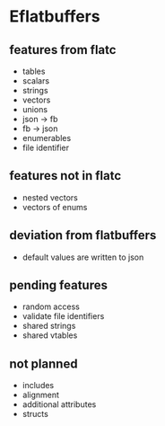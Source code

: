 # Eflatbuffers

## features from flatc

* tables
* scalars
* strings
* vectors
* unions
* json -> fb
* fb   -> json
* enumerables
* file identifier

## features not in flatc

* nested vectors
* vectors of enums

## deviation from flatbuffers

* default values are written to json

## pending features

* random access
* validate file identifiers
* shared strings
* shared vtables

## not planned

* includes
* alignment
* additional attributes
* structs

